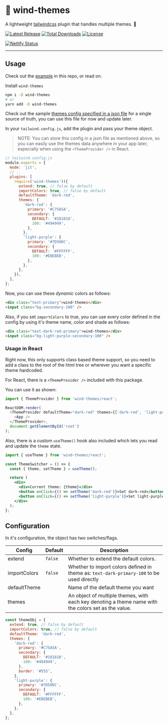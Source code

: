 # 🎨 wind-themes

A lightweight [tailwindcss](https://tailwindcss.com) plugin that handles multiple themes. 🎨

<p>

<a href="https://github.com/tailwindcss/wind-themes/releases"><img src="https://img.shields.io/npm/v/wind-themes.svg" alt="Latest Release"></a>
<a href="https://www.npmjs.com/package/wind-themes"><img src="https://img.shields.io/npm/dt/wind-themes.svg" alt="Total Downloads"></a>
<a href="https://github.com/tailwindcss/tailwindcss/blob/master/LICENSE"><img src="https://img.shields.io/npm/l/tailwindcss.svg" alt="License"></a>

</p>

<a href="https://wind-themes.netlify.app"><img src="https://api.netlify.com/api/v1/badges/4db8f230-0b65-48d8-9205-989e99842a1c/deploy-status" alt="Netlify Status"/></a>

---

## Usage

Check out the [example](./example) in this repo, or read on.

Install `wind-themes`

```sh
npm i -D wind-themes
# or
yarn add -D wind-themes
```

Check out the sample [themes config specified in a json file](./themes.json) for a single source of truth, you can use this file for now and update later.

In your `tailwind.config.js`, add the plugin and pass your theme object.

> NOTE: You can store this config in a json file as mentioned above, so you can easily use the themes data anywhere in your app later, especially when using the `<ThemeProvider />` in React.

```js
// tailwind.config.js
module.exports = {
  mode: 'jit',
  // ..
  plugins: [
    require('wind-themes')({
      extend: true, // false by default
      importColors: true, // false by default
      defaultTheme: 'dark-red',
      themes: {
        'dark-red': {
          primary: '#C75A5A',
          secondary: {
            DEFAULT: '#181818',
            100: '#494949',
          },
        },
        'light-purple': {
          primary: '#7D50DC',
          secondary: {
            DEFAULT: '#FFFFFF',
            100: '#EBEBEB',
          },
        },
      },
    }),
  ],
};
```

Now, you can use these _dynamic_ colors as follows:

```html
<div class="text-primary">wind-themes</div>
<input class="bg-secondary-100" />
```

Also, if you set `importColors` to true, you can use every color defined in the config by using it's theme name, color and shade as follows:

```html
<div class="text-dark-red-primary">wind-themes</div>
<input class="bg-light-purple-secondary-100" />
```

### Usage in React

Right now, this only supports class based theme support, so you need to add a class to the root of the html tree or wherever you want a specific theme hardcoded.

For React, there is a `<ThemeProvider />` included with this package.

You can use it as shown:

```js
import { ThemeProvider } from 'wind-themes/react';

ReactDOM.render(
  <ThemeProvider defaultTheme="dark-red" themes={['dark-red', 'light-purple']}>
    <App />
  </ThemeProvider>,
  document.getElementById('root')
);
```

Also, there is a custom `useTheme()` hook also included which lets you read and update the `theme` state.

```jsx
import { useTheme } from 'wind-themes/react';

const ThemeSwitcher = () => {
  const { theme, setTheme } = useTheme();

  return (
    <div>
      <div>Current theme: {theme}</div>
      <button onClick={() => setTheme('dark-red')}>Set dark-red</button>
      <button onClick={() => setTheme('light-purple')}>Set light-purple</button>
    </div>
  );
};
```

## Configuration

In it's configuration, the object has two switches/flags.

| Config       | Default | Description                                                                                         |
| ------------ | ------- | --------------------------------------------------------------------------------------------------- |
| extend       | `false` | Whether to extend the default colors.                                                               |
| importColors | `false` | Whether to import colors defined in theme as: `text-dark-primary-100` to be used directly           |
| defaultTheme |         | Name of the default theme you want                                                                  |
| themes       |         | An object of multiple themes, with each key denoting a theme name with the colors set as the value. |

```js
const themeObj = {
  extend: true, // false by default
  importColors: true, // false by default
  defaultTheme: 'dark-red',
  themes: {
    'dark-red': {
      primary: '#C75A5A',
      secondary: {
        DEFAULT: '#181818',
        100: '#494949',
      },
      border: '#555',
    },
    'light-purple': {
      primary: '#7D50DC',
      secondary: {
        DEFAULT: '#FFFFFF',
        100: '#EBEBEB',
      },
    },
  },
};
```
